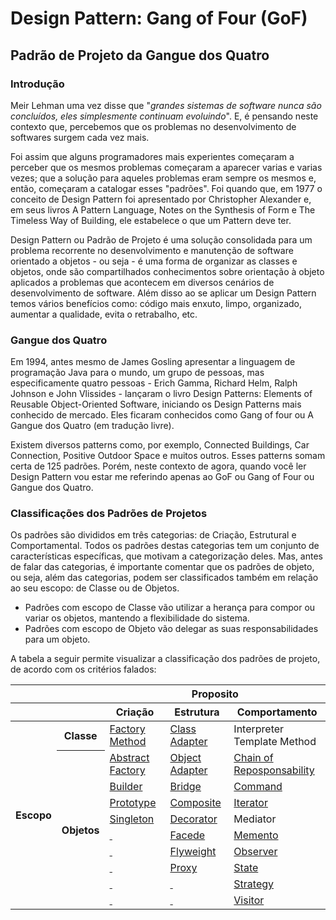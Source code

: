 # Design Pattern: Gang of Four (GoF)
## Padrão de Projeto da Gangue dos Quatro

### Introdução

Meir Lehman uma vez disse que "*grandes sistemas de software nunca são concluídos, eles simplesmente continuam evoluindo*". E, é pensando neste contexto que, percebemos que os problemas no desenvolvimento de softwares surgem cada vez mais.

Foi assim que alguns programadores mais experientes começaram a perceber que os mesmos problemas começaram a aparecer varias e varias vezes; que a solução para aqueles problemas eram sempre os mesmos e, então, começaram a catalogar esses "padrões". Foi quando que, em 1977 o conceito de Design Pattern foi apresentado por Christopher Alexander e, em seus livros A Pattern Language, Notes on the Synthesis of Form e The Timeless Way of Building, ele estabelece o que um Pattern deve ter.

Design Pattern ou Padrão de Projeto é uma solução consolidada para um problema recorrente no desenvolvimento e manutenção de software orientado a objetos - ou seja - é uma forma de organizar as classes e objetos, onde são compartilhados conhecimentos sobre orientação à objeto aplicados a problemas que acontecem em diversos cenários de desenvolvimento de software. Além disso ao se aplicar um Design Pattern temos vários benefícios como: código mais enxuto, limpo, organizado, aumentar a qualidade, evita o retrabalho, etc.


### Gangue dos Quatro

Em 1994, antes mesmo de James Gosling apresentar a linguagem de programação Java para o mundo, um grupo de pessoas, mas especificamente quatro pessoas - Erich Gamma, Richard Helm, Ralph Johnson e John Vlissides - lançaram o livro Design Patterns: Elements of Reusable Object-Oriented Software, iniciando os Design Patterns mais conhecido de mercado. Eles ficaram conhecidos como Gang of four ou A Gangue dos Quatro (em tradução livre).

Existem diversos patterns como, por exemplo, Connected Buildings, Car Connection, Positive Outdoor Space e muitos outros. Esses patterns somam certa de 125 padrões. Porém, neste contexto de agora, quando você ler Design Pattern vou estar me referindo apenas ao GoF ou Gang of Four ou Gangue dos Quatro.


### Classificações dos Padrões de Projetos

Os padrões são divididos em três categorias: de Criação, Estrutural e Comportamental. Todos os padrões destas categorias tem um conjunto de características específicas, que motivam a categorização deles. Mas, antes de falar das categorias, é importante comentar que os padrões de objeto, ou seja, além das categorias, podem ser classificados também em relação ao seu escopo: de Classe ou de Objetos. 

- Padrões com escopo de Classe vão utilizar a herança para compor ou variar os objetos, mantendo a flexibilidade do sistema. 
- Padrões com escopo de Objeto vão delegar as suas responsabilidades para um objeto.

A tabela a seguir permite visualizar a classificação dos padrões de projeto, de acordo com os critérios falados:


<table style="width:100%">
	<thead>
		<tr> 
			<th colspan="2">&nbsp;</th>
			<th colspan="3" align="center">Proposito</th>
		</tr>
		<tr> 
			<th colspan="2">&nbsp;</th>
			<th align="center">Criação</th>
			<th align="center">Estrutura</th>
			<th align="center">Comportamento</th>
		</tr>
	</thead>
	<tbody>
		<tr> 
			<th rowspan="11" align="center">Escopo</th>
			<th align="center">Classe</th>
			<td><a href="#">Factory Method</a></td>
			<td><a href="#">Class Adapter</a></td>
			<td>Interpreter <br>
				Template Method
			</td>
		</tr>
		<tr>
			<th rowspan="9" align="center">Objetos</th>
			<td><a href="#">Abstract Factory</a></td>
			<td><a href="#">Object Adapter</a></td>
			<td><a href="#">Chain of Reposponsability</a></td>
		</tr>
		<tr>
			<td><a href="#">Builder</a></td>
			<td><a href="#">Bridge</a></td>
			<td><a href="#">Command</a></td>
		</tr>
		<tr>
			<td><a href="#">Prototype</a></td>
			<td><a href="#">Composite</a></td>
			<td><a href="#">Iterator</a></td>
		</tr>
		<tr>
			<td><a href="#">Singleton</a></td>
			<td><a href="#">Decorator</a></td>
			<td>Mediator</a></td>
		</tr>
		<tr>
			<td><a href="#">&nbsp;</a></td>
			<td><a href="#">Facede</a></td>
			<td><a href="#">Memento</a></td>
		</tr>
		<tr>
			<td><a href="#">&nbsp;</a></td>
			<td><a href="#">Flyweight</a></td>
			<td><a href="#">Observer</a></td>
		</tr>
		<tr>
			<td><a href="#">&nbsp;</a></td>
			<td><a href="#">Proxy</a></td>
			<td><a href="#">State</a></td>
		</tr>
		<tr>
			<td><a href="#">&nbsp;</a></td>
			<td><a href="#">&nbsp;</a></td>
			<td><a href="#">Strategy</a></td>
		</tr>
		<tr>
			<td><a href="#">&nbsp;</a></td>
			<td><a href="#">&nbsp;</a></td>
			<td><a href="#">Visitor</a></td>
		</tr>
	</tbody>
</table>
